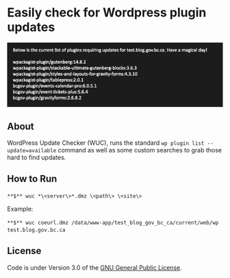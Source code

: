 # Easily check for Wordpress plugin updates

![output](images/output.png)

## About
WordPress Update Checker (WUC), runs the standard `wp plugin list --update=available` command as well as some custom searches to grab those hard to find updates.

## How to Run
`**$** wuc *\<server\>*.dmz \<path\> \<site\>`

Example:

`**$** wuc coeurl.dmz /data/www-app/test_blog_gov_bc_ca/current/web/wp test.blog.gov.bc.ca`

## License
Code is under Version 3.0 of the [GNU General Public License](https://github.com/nausicaan/checker/blob/main/LICENSE.md).